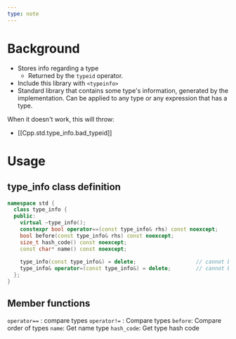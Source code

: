 ```yaml
---
type: note
---
```

# Background
- Stores info regarding a type
	- Returned by the `typeid` operator. 
- Include this library with `<typeinfo>`
- Standard library that contains some type's information, generated by the implementation. Can be applied to any type or any expression that has a type. 

When it doesn't work, this will throw:
- [[Cpp.std.type_info.bad_typeid]]

# Usage
## type_info class definition
```cpp
namespace std {
  class type_info {
  public:
    virtual ~type_info();
    constexpr bool operator==(const type_info& rhs) const noexcept;
    bool before(const type_info& rhs) const noexcept;
    size_t hash_code() const noexcept;
    const char* name() const noexcept;
 
    type_info(const type_info&) = delete;                   // cannot be copied
    type_info& operator=(const type_info&) = delete;        // cannot be copied
  };
}
```

## Member functions
`operator==` : compare types
`operator!=` : Compare types
`before`: Compare order of types
`name`: Get name type
`hash_code`: Get type hash code